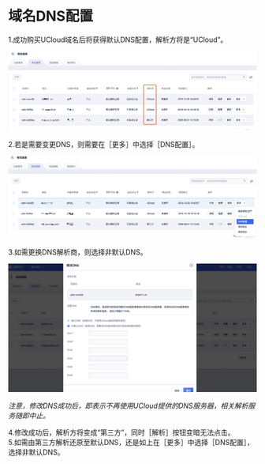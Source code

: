 # 域名DNS配置

1.成功购买UCloud域名后将获得默认DNS配置，解析方将是“UCloud”。

![](/images/dns/解析1.png)

2.若是需要变更DNS，则需要在［更多］中选择［DNS配置］。

![](/images/dns/解析2.png)

3.如需更换DNS解析商，则选择非默认DNS。

![](/images/dns/解析3.png)

*注意，修改DNS成功后，即表示不再使用UCloud提供的DNS服务器，相关解析服务随即中止。*

4.修改成功后，解析方将变成“第三方”，同时［解析］按钮变暗无法点击。  
5.如需由第三方解析还原至默认DNS，还是如上在［更多］中选择［DNS配置］，选择非默认DNS。
